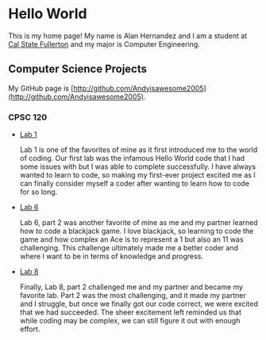 # Hello World

This is my home page! My name is Alan Hernandez and I am a student at [Cal State Fullerton](http://www.fullerton.edu/) and my major is Computer Engineering.

## Computer Science Projects

My GitHub page is [http://github.com/Andyisawesome2005](http://github.com/Andyisawesome2005).

### CPSC 120

* [Lab 1](https://github.com/cpsc-fall-2023/cpsc-120-lab-01-alan_hernandez)

    Lab 1 is one of the favorites of mine as it first introduced me to the world of coding. Our first lab was the infamous Hello World code that I had some issues with but I was able to complete successfully. I have always wanted to learn to code, so making my first-ever project excited me as I can finally consider myself a coder after wanting to learn how to code for so long. 

* [Lab 6](https://github.com/cpsc-fall-2023/cpsc-120-lab-06-alan-and-dylan)

    Lab 6, part 2 was another favorite of mine as me and my partner learned how to code a blackjack game. I love blackjack, so learning to code the game and how complex an Ace is to represent a 1 but also an 11 was challenging. This challenge ultimately made me a better coder and where I want to be in terms of knowledge and progress.

* [Lab 8](https://github.com/cpsc-fall-2023/cpsc-120-lab-08-alan-and-jessica)

    Finally, Lab 8, part 2 challenged me and my partner and became my favorite lab. Part 2 was the most challenging, and it made my partner and I struggle, but once we finally got our code correct, we were excited that we had succeeded. The sheer excitement left reminded us that while coding may be complex, we can still figure it out with enough effort. 